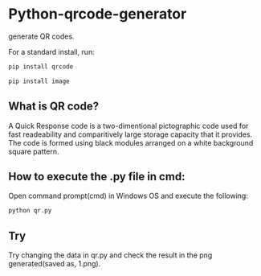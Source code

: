 # Python-qrcode-generator
generate QR codes.

For a standard install, run:

```bash
pip install qrcode
```

```bash
pip install image
```

## What is QR code?
A Quick Response code is a two-dimentional pictographic code used for fast readeability and comparitively large storage capacity that it provides. The code is formed using black modules arranged on a white background square pattern.


## How to execute the .py file in cmd:

Open command prompt(cmd) in Windows OS and execute the following:

```bash
python qr.py
```

## Try

Try changing the data in qr.py and check the result in the png generated(saved as, 1.png).
